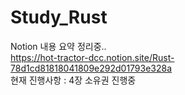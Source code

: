 # Study_Rust

Notion 내용 요약 정리중.. 
<br>
https://hot-tractor-dcc.notion.site/Rust-78d1cd81818041809e292d01793e328a
<br>
현재 진행사항 : 4장 소유권 진행중 
